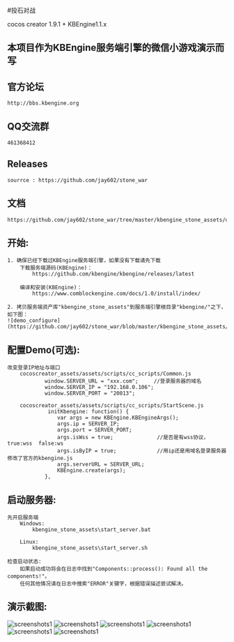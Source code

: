  #投石对战

cocos creator 1.9.1 + KBEngine1.1.x

## 本项目作为KBEngine服务端引擎的微信小游戏演示而写


## 官方论坛

	http://bbs.kbengine.org


## QQ交流群

	461368412 

## Releases
    sourrce : https://github.com/jay602/stone_war

## 文档
    https://github.com/jay602/stone_war/tree/master/kbengine_stone_assets/docs


## 开始:
    1. 确保已经下载过KBEngine服务端引擎，如果没有下载请先下载
		下载服务端源码(KBEngine)：
			https://github.com/kbengine/kbengine/releases/latest

		编译和安装(KBEngine)：
			https://www.comblockengine.com/docs/1.0/install/index/

    2. 拷贝服务端资产库"kbengine_stone_assets"到服务端引擎根目录"kbengine/"之下，如下图：
    ![demo_configure](https://github.com/jay602/stone_war/blob/master/kbengine_stone_assets/docs/img/20180710153206.png)

## 配置Demo(可选):
    改变登录IP地址与端口
        cocoscreator_assets/assets/scripts/cc_scripts/Common.js
                window.SERVER_URL = "xxx.com";     //登录服务器的域名
                window.SERVER_IP = "192.168.0.106";
                window.SERVER_PORT = "20013";

        cocoscreator_assets/assets/scripts/cc_scripts/StartScene.js
                 initKbengine: function() {
                    var args = new KBEngine.KBEngineArgs();
	                args.ip = SERVER_IP;
                    args.port = SERVER_PORT;
                    args.isWss = true;              //是否是有wss协议， true:wss  false:ws
                    args.isByIP = true;             //用ip还是用域名登录服务器   修改了官方的kbengine.js
                    args.serverURL = SERVER_URL;
	                KBEngine.create(args);
                },

## 启动服务器:

	先开启服务端
		Windows:
			kbengine_stone_assets\start_server.bat

		Linux:
			kbengine_stone_assets\start_server.sh

	检查启动状态:
		如果启动成功将会在日志中找到"Components::process(): Found all the components!"。
		任何其他情况请在日志中搜索"ERROR"关键字，根据错误描述尝试解决。


## 演示截图:

![screenshots1](https://github.com/jay602/stone_war/blob/master/kbengine_stone_assets/docs/img/picture1.png)
![screenshots1](https://github.com/jay602/stone_war/blob/master/kbengine_stone_assets/docs/img/20180710094903.png)
![screenshots1](https://github.com/jay602/stone_war/blob/master/kbengine_stone_assets/docs/img/20180710094921.png)
![screenshots1](https://github.com/jay602/stone_war/blob/master/kbengine_stone_assets/docs/img/20180710094955.png)
![screenshots1](https://github.com/jay602/stone_war/blob/master/kbengine_stone_assets/docs/img/20180710095013.png)
![screenshots1](https://github.com/jay602/stone_war/blob/master/kbengine_stone_assets/docs/img/20180710095057.png)

